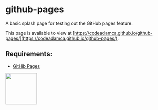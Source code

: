 # github-pages

A basic splash page for testing out the GitHub pages feature.

This page is available to view at [https://codeadamca.github.io/github-pages/](https://codeadamca.github.io/github-pages/).

## Requirements:

* [GitHib Pages](https://pages.github.com/)

<a href="https://codeadam.ca">
<img src="https://codeadam.ca/images/code-block.png" width="100">
</a>
